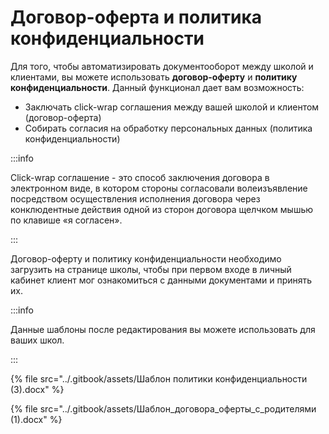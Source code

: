 # Договор-оферта и политика конфиденциальности

Для того, чтобы автоматизировать документооборот между школой и клиентами, вы можете использовать **договор-оферту** и **политику конфиденциальности**. Данный функционал дает вам возможность:

* Заключать click-wrap соглашения между вашей школой и клиентом (договор-оферта)
* Собирать согласия на обработку персональных данных (политика конфиденциальности)

:::info

Click-wrap соглашение - это способ заключения договора в электронном виде, в котором стороны согласовали волеизъявление посредством осуществления исполнения договора через конклюдентные действия одной из сторон договора щелчком мышью по клавише «я согласен».

:::

Договор-оферту и политику конфиденциальности необходимо загрузить на странице школы, чтобы при первом входе в личный кабинет клиент мог ознакомиться с данными документами и принять их.

:::info

Данные шаблоны после редактирования вы можете использовать для ваших школ.

:::

{% file src="../.gitbook/assets/Шаблон политики конфиденциальности (3).docx" %}

{% file src="../.gitbook/assets/Шаблон_договора_оферты_с_родителями (1).docx" %}
